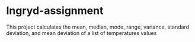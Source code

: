 # Ingryd-assignment
This project calculates the mean, median, mode, range, variance, standard deviation, and mean deviation of a list of temperatures values 
